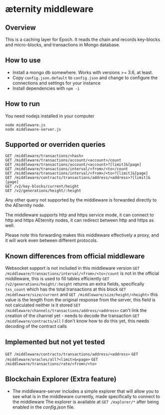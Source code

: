 # æternity middleware

## Overview

This is a caching layer for Epoch. It reads the chain and records key-blocks and micro-blocks, and transactions in Mongo database.

## How to use

- Install a mongo db somewhere. Works with versions >= 3.6, at least.
- Copy `config.json.default` to `config.json` and change to configure the connections and settings for your instance
- Install dependencies with `npm -i`

## How to run

You need nodejs installed in your computer

```
node middleware.js
node middleware-server.js
```

## Supported or overriden queries
```
GET /middleware/transactions/<hash>
GET /middleware/transactions/account/<account>/count
GET /middleware/transactions/account/<account>?[limit]&[page]
GET /middleware/transactions/interval/<from>/<to>/count
GET /middleware/transactions/interval/<from>/<to>?[limit]&[page]
GET /middleware/contracts/transactions/address/<address>?[limit]&[page]
GET /v2/key-blocks/current/height
GET /v2/generations/height/:height
```
Any other query not supported by the middleware is forwarded directly to the AEternity node.

The middleware supports http and https service mode, it can connect to http and https AEternity nodes, it can redirect between http and https as well.

Please note this forwarding makes this middleware effectively a proxy, and it will work even between different protocols.


## Known differences from official middleware
Websocket support is not included in this middleware version
`GET /middleware/transactions/interval/<from>/<to>/count` is not in the official middleware, this is used to fill tables efficiently
`GET /v2/generations/height/:height` returns an extra fields, specifically `txs_count` which has the total transactions at this block
`GET /middleware/size/current` and `GET /middleware/size/height/<height>` this value is the length from the original response from the server, this field is not calculated neither is it stored
`GET /middleware/channels/transactions/address/<address>` can't link the creation of the channel yet - needs to decode the transaction
`GET /middleware/contracts/all` I don't know how to do this yet, this needs decoding of the contract calls

## Implemented but not yet tested
`GET /middleware/contracts/transactions/address/<address>`
`GET /middleware/oracles/all?<limit>&<page>`
`GET /middleware/transactions/rate/<from>/<to>`

## Blockchain Explorer (Extra feature)
* The middleware-server includes a simple explorer that will allow you to see what is in the middleware currently, made specifically to connect to the middleware
The explorer is available at `GET /explorer/*`  after being enabled in the _config.json_ file.
